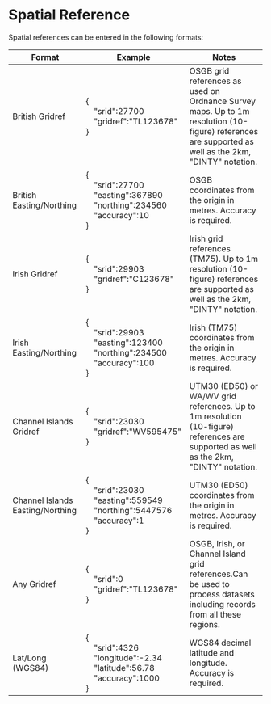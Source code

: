 # Spatial Reference

Spatial references can be entered in the following formats:

Format | Example | Notes
--- | --- | ---
British Gridref | {<br>&emsp;"srid":27700<br>&emsp;"gridref":"TL123678"<br>} | OSGB grid references as used on Ordnance Survey maps. Up to 1m resolution (10-figure) references are supported as well as the 2km, "DINTY" notation.
British Easting/Northing | {<br>&emsp;"srid":27700<br>&emsp;"easting":367890<br>&emsp;"northing":234560<br>&emsp;"accuracy":10<br>} | OSGB coordinates from the origin in metres. Accuracy is required.
Irish Gridref | {<br>&emsp;"srid":29903<br>&emsp;"gridref":"C123678"<br>} | Irish grid references (TM75). Up to 1m resolution (10-figure) references are supported as well as the 2km, "DINTY" notation.
Irish Easting/Northing | {<br>&emsp;"srid":29903<br>&emsp;"easting":123400<br>&emsp;"northing":234500<br>&emsp;"accuracy":100<br>} | Irish (TM75) coordinates from the origin in metres. Accuracy is required.
Channel Islands Gridref | {<br>&emsp;"srid":23030<br>&emsp;"gridref":"WV595475"<br>} | UTM30 (ED50) or WA/WV grid references. Up to 1m resolution (10-figure) references are supported as well as the 2km, "DINTY" notation.
Channel Islands Easting/Northing | {<br>&emsp;"srid":23030<br>&emsp;"easting":559549<br>&emsp;"northing":5447576<br>&emsp;"accuracy":1<br>} | UTM30 (ED50) coordinates from the origin in metres. Accuracy is required.
Any Gridref | {<br>&emsp;"srid":0<br>&emsp;"gridref":"TL123678"<br>} | OSGB, Irish, or Channel Island grid references.Can be used to process datasets including records from all these regions.
Lat/Long (WGS84) | {<br>&emsp;"srid":4326<br>&emsp;"longitude":-2.34<br>&emsp;"latitude":56.78<br>&emsp;"accuracy":1000<br>} | WGS84 decimal latitude and longitude. Accuracy is required.